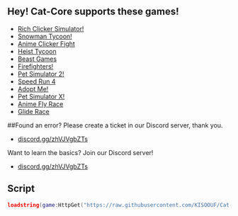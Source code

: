 ## Hey! Cat-Core supports these games!
* [Rich Clicker Simulator!](https://www.roblox.com/games/11200197064/UPDATE-Rich-Clicker-Simulator)
* [Snowman Tycoon!](https://www.roblox.com/games/11541764080/Snowman-Tycoon-NEW)
* [Anime Clicker Fight](https://www.roblox.com/games/10598587051/Anime-Clicker-Fight-2x-LUCK)
* [Heist Tycoon](https://www.roblox.com/games/11103424163/NEW-Heist-Tycoon)
* [Beast Games](https://www.roblox.com/games/11294517036/NEW-BEAST-GAMES)
* [Firefighters!](https://www.roblox.com/games/2166944189/Firefighters)
* [ Pet Simulator 2!](https://www.roblox.com/games/2818280787/Pet-Simulator-2)
* [Speed Run 4](https://www.roblox.com/games/183364845/Speed-Run-4)
* [Adopt Me!](https://www.roblox.com/games/920587237/Adopt-Me)
* [Pet Simulator X!](https://www.roblox.com/games/6284583030/EVENT-Pet-Simulator-X)
* [Anime Fly Race](https://www.roblox.com/games/11547613362/NEW-Anime-Fly-Race)
* [Glide Race](https://www.roblox.com/games/11561748530/Glide-Race)

##Found an error? Please create a ticket in our Discord server, thank you.
* [discord.gg/zhVJVgbZTs](discord.gg/zhVJVgbZTs)

Want to learn the basics? Join our Discord server!
* [discord.gg/zhVJVgbZTs](discord.gg/zhVJVgbZTs)

## Script
```lua
loadstring(game:HttpGet("https://raw.githubusercontent.com/KISOOUF/Cat-Core/main/script"))()```

